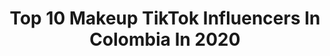 ---
title: Top 10 Makeup TikTok Influencers In Colombia In 2020
description: >-
  Find top makeup TikTok influencers in Colombia in 2020. Most popular hashtags: #makeup #upanddown #learnontiktok #foryou.
platform: TikTok
profiles:
  - username: "circymoreno"
    fullname: >-
      Circy Moreno
    location: "Colombia"
    followers: 6973
    engagement: 2065
    commentsToLikes: 0.015978
    id: cka0q66t1bftm0i78cykwip6q
    verified: false
    hashtags: "#kpopcolombia, #kpopcover, #oufit, #camisa"
  - username: "susana_tunes"
    fullname: >-
      susana_tunes
    location: "Colombia"
    followers: 188575
    engagement: 1448
    commentsToLikes: 0.008239
    id: ck8hkd3qbdfc00j78mm9umzkb
    verified: false
    hashtags: "#portadadealbum, #upanddown, #nonstop, #chachacha"
  - username: "erickochoa52"
    fullname: >-
      Erick Ochoa
    location: "Colombia"
    followers: 7193
    engagement: 447
    commentsToLikes: 0.017040
    id: ck9evw4x8ke4i0j78gphk2apl
    verified: false
    hashtags: "#costacolo, #soyputumayo, #vivalavida, #soycomotu"
  - username: "pautips"
    fullname: >-
      Paula Galindo 
    location: "Colombia"
    followers: 829961
    engagement: 1321
    commentsToLikes: 0.004297
    id: cka6jg0y6ukp30i78is0htb05
    verified: true
    hashtags: "#voicechallenge, #yoenlafiesta, #risa, #elparche"
  - username: "linam.bonilla"
    fullname: >-
      Lina M. Bonilla
    location: "Colombia"
    followers: 5604
    engagement: 521
    commentsToLikes: 0.021402
    id: cka6iu460s2ej0i78q9um0kyg
    verified: false
    hashtags: "#esunni, #cancion, #40tena, #ojosquenoven"
  - username: "sofiamud"
    fullname: >-
      sofiamood
    location: "Colombia"
    followers: 2522
    engagement: 1839
    commentsToLikes: 0.109712
    id: ckacs85eg8vjx0i78ts36p2hs
    verified: false
    hashtags: "#makeuptutorial, #music, #xyzabc, #novios"
  - username: "tutyzulu"
    fullname: >-
      Angelique 
    location: "Colombia"
    followers: 203282
    engagement: 2162
    commentsToLikes: 0.013381
    id: ck9enuc3rkv060j78jav5bbf7
    verified: false
    hashtags: "#piano, #savage, #slowmo, #rompecaderas"
  - username: "zioul"
    fullname: >-
      ✘ 𝐙 𝖎 𝖔 𝖚 𝖑 ✘
    location: "Colombia"
    followers: 781583
    engagement: 2059
    commentsToLikes: 0.012579
    id: ck8qkkomdhrmu0j78xf803m4h
    verified: false
    hashtags: "#preguntas, #comida, #corpsebride, #caradeshock"
  - username: "bianki"
    fullname: >-
      Bianki Place ♡
    location: "Colombia"
    followers: 3828003
    engagement: 2188
    commentsToLikes: 0.011151
    id: ck8qojfylza8a0j78c5cuc6wn
    verified: true
    hashtags: "#visionboardchallenge, #semanayoutuberschool, #recet, #recipes"
  - username: "stiward"
    fullname: >-
      •𝓢𝓽𝓲𝔀𝓪𝓻𝓭🤍
    location: "Colombia"
    followers: 3015091
    engagement: 2790
    commentsToLikes: 0.006006
    id: ck9shbummsnm70j787u0js1bk
    verified: true
    hashtags: "#reaccionar, #foryou, #coronavirus, #mapuward"
---
